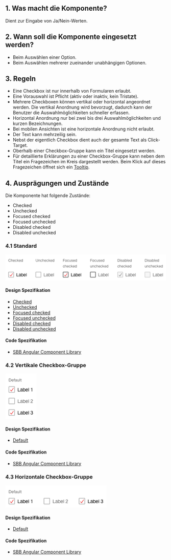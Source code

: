## 1. Was macht die Komponente?
Dient zur Eingabe von Ja/Nein-Werten.

## 2. Wann soll die Komponente eingesetzt werden? 
* Beim Auswählen einer Option.
* Beim Auswählen mehrerer zueinander unabhängigen Optionen.

## 3. Regeln 
* Eine Checkbox ist nur innerhalb von Formularen erlaubt.
* Eine Vorauswahl ist Pflicht (aktiv oder inaktiv, kein Tristate).
* Mehrere Checkboxen können vertikal oder horizontal angeordnet werden. Die vertikal Anordnung wird bevorzugt, dadurch kann der Benutzer die Auswahlmöglichkeiten schneller erfassen.
* Horizontal Anordnung nur bei zwei bis drei Auswahlmöglichkeiten und kurzen Bezeichnungen.
* Bei mobilen Ansichten ist eine horizontale Anordnung nicht erlaubt.
* Der Text kann mehrzeilig sein.
* Nebst der eigentlich Checkbox dient auch der gesamte Text als Click-Target.
* Oberhalb einer Checkbox-Gruppe kann ein Titel eingesetzt werden.
* Für detaillierte Erklärungen zu einer Checkbox-Gruppe kann neben dem Titel ein Fragezeichen im Kreis dargestellt werden. Beim Klick auf dieses Fragezeichen öffnet sich ein [Tooltip](https://digital.sbb.ch/de/websites/components/tooltip).

## 4. Ausprägungen und Zustände 
Die Komponente hat folgende Zustände:
* Checked
* Unchecked
* Focused checked
* Focused unchecked
* Disabled checked
* Disabled unchecked

### 4.1 Standard
![Darstellung der Komponente Checkbox in der Ausprägung Standard](https://raw.githubusercontent.com/sbb-design-systems/design-system-website-documentation/master/documentation/components/checkbox/images/checkbox_default.png 'class: image')

#### Design Spezifikation
* [Checked](https://www.sketch.com/s/80f12b3b-58e5-4b4c-98cd-c553bae18db0/a/ewdALP#Inspector)
* [Unchecked](https://www.sketch.com/s/80f12b3b-58e5-4b4c-98cd-c553bae18db0/a/GLdVeO#Inspector)
* [Focused checked](https://www.sketch.com/s/80f12b3b-58e5-4b4c-98cd-c553bae18db0/a/OzRElm#Inspector)
* [Focused unchecked](https://www.sketch.com/s/80f12b3b-58e5-4b4c-98cd-c553bae18db0/a/mjKVeP#Inspector)
* [Disabled checked](https://www.sketch.com/s/80f12b3b-58e5-4b4c-98cd-c553bae18db0/a/DKwRJ4#Inspector)
* [Disabled unchecked](https://www.sketch.com/s/80f12b3b-58e5-4b4c-98cd-c553bae18db0/a/j9rRJb#Inspector)

#### Code Spezifikation
* [SBB Angular Component Library](https://sbb-angular.app.sbb.ch/latest/public/components/checkbox)

### 4.2 Vertikale Checkbox-Gruppe 
![Darstellung der Komponente Checkbox als vertikale Gruppe](https://raw.githubusercontent.com/sbb-design-systems/design-system-website-documentation/master/documentation/components/checkbox/images/checkbox_vertical.png 'class: image')

#### Design Spezifikation
* [Default](https://www.sketch.com/s/80f12b3b-58e5-4b4c-98cd-c553bae18db0/a/dKja7j#Inspector)

#### Code Spezifikation
* [SBB Angular Component Library](https://sbb-angular.app.sbb.ch/latest/public/components/checkbox)

### 4.3 Horizontale Checkbox-Gruppe
![Darstellung der Komponente Checkbox als horizontale Gruppe](https://raw.githubusercontent.com/sbb-design-systems/design-system-website-documentation/master/documentation/components/checkbox/images/checkbox_horizontal.png 'class: image')

#### Design Spezifikation
* [Default](https://www.sketch.com/s/80f12b3b-58e5-4b4c-98cd-c553bae18db0/a/zAKM2l#Inspector)

#### Code Spezifikation
* [SBB Angular Component Library](https://sbb-angular.app.sbb.ch/latest/public/components/checkbox)
